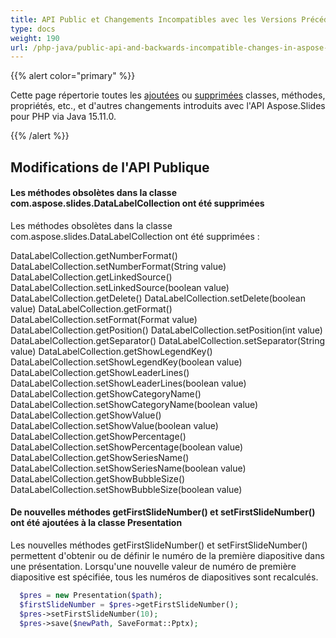 ```yaml
---
title: API Public et Changements Incompatibles avec les Versions Précédentes dans Aspose.Slides pour PHP via Java 15.11.0
type: docs
weight: 190
url: /php-java/public-api-and-backwards-incompatible-changes-in-aspose-slides-for-java-15-11-0/
---
```


{{% alert color="primary" %}} 

Cette page répertorie toutes les [ajoutées](/slides/php-java/public-api-and-backwards-incompatible-changes-in-aspose-slides-for-java-15-11-0/) ou [supprimées](/slides/php-java/public-api-and-backwards-incompatible-changes-in-aspose-slides-for-java-15-11-0/) classes, méthodes, propriétés, etc., et d'autres changements introduits avec l'API Aspose.Slides pour PHP via Java 15.11.0.

{{% /alert %}} 
## **Modifications de l'API Publique**
#### **Les méthodes obsolètes dans la classe com.aspose.slides.DataLabelCollection ont été supprimées**
Les méthodes obsolètes dans la classe com.aspose.slides.DataLabelCollection ont été supprimées :

DataLabelCollection.getNumberFormat()
DataLabelCollection.setNumberFormat(String value)
DataLabelCollection.getLinkedSource()
DataLabelCollection.setLinkedSource(boolean value)
DataLabelCollection.getDelete()
DataLabelCollection.setDelete(boolean value)
DataLabelCollection.getFormat()
DataLabelCollection.setFormat(Format value)
DataLabelCollection.getPosition()
DataLabelCollection.setPosition(int value)
DataLabelCollection.getSeparator()
DataLabelCollection.setSeparator(String value)
DataLabelCollection.getShowLegendKey()
DataLabelCollection.setShowLegendKey(boolean value)
DataLabelCollection.getShowLeaderLines()
DataLabelCollection.setShowLeaderLines(boolean value)
DataLabelCollection.getShowCategoryName()
DataLabelCollection.setShowCategoryName(boolean value)
DataLabelCollection.getShowValue()
DataLabelCollection.setShowValue(boolean value)
DataLabelCollection.getShowPercentage()
DataLabelCollection.setShowPercentage(boolean value)
DataLabelCollection.getShowSeriesName()
DataLabelCollection.setShowSeriesName(boolean value)
DataLabelCollection.getShowBubbleSize()
DataLabelCollection.setShowBubbleSize(boolean value)


#### **De nouvelles méthodes getFirstSlideNumber() et setFirstSlideNumber() ont été ajoutées à la classe Presentation**
Les nouvelles méthodes getFirstSlideNumber() et setFirstSlideNumber() permettent d'obtenir ou de définir le numéro de la première diapositive dans une présentation.
Lorsqu'une nouvelle valeur de numéro de première diapositive est spécifiée, tous les numéros de diapositives sont recalculés.

```php
  $pres = new Presentation($path);
  $firstSlideNumber = $pres->getFirstSlideNumber();
  $pres->setFirstSlideNumber(10);
  $pres->save($newPath, SaveFormat::Pptx);

```